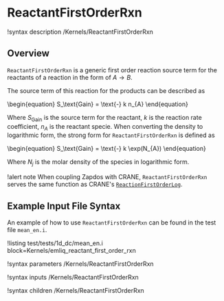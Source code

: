 # ReactantFirstOrderRxn

!syntax description /Kernels/ReactantFirstOrderRxn

## Overview

`ReactantFirstOrderRxn` is a generic first order reaction source term for the reactants of a reaction in the form of $A \rightarrow B$.

The source term of this reaction for the products can be described as

\begin{equation}
S_\text{Gain} = \text{-} k n_{A}
\end{equation}

Where $S_\text{Gain}$ is the source term for the reactant, $k$ is the reaction rate coefficient, $n_{A}$ is the reactant specie. When converting
the density to logarithmic form, the strong form for `ReactantFirstOrderRxn` is defined as

\begin{equation}
S_\text{Gain} = \text{-} k \exp(N_{A})
\end{equation}

Where $N_{j}$ is the molar density of the species in logarithmic form.

!alert note
When coupling Zapdos with CRANE, `ReactantFirstOrderRxn` serves the same function as CRANE's [`ReactionFirstOrderLog`](/kernels/ReactionFirstOrderLog.md).

## Example Input File Syntax

An example of how to use `ReactantFirstOrderRxn` can be found in the
test file `mean_en.i`.

!listing test/tests/1d_dc/mean_en.i block=Kernels/emliq_reactant_first_order_rxn

!syntax parameters /Kernels/ReactantFirstOrderRxn

!syntax inputs /Kernels/ReactantFirstOrderRxn

!syntax children /Kernels/ReactantFirstOrderRxn
